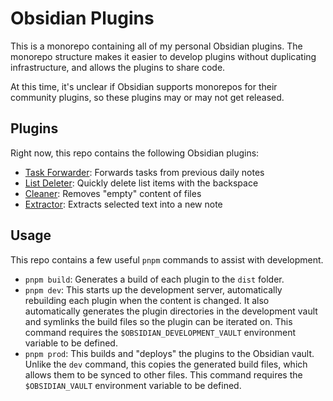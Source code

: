 # Obsidian Plugins

This is a monorepo containing all of my personal Obsidian plugins. The monorepo structure makes it
easier to develop plugins without duplicating infrastructure, and allows the plugins to share code.

At this time, it's unclear if Obsidian supports monorepos for their community plugins, so these
plugins may or may not get released.

## Plugins

Right now, this repo contains the following Obsidian plugins:

- [Task Forwarder](/plugins/task-forwarder/readme.md): Forwards tasks from previous daily notes
- [List Deleter](/plugins/list-item-deleter/readme.md): Quickly delete list items with the backspace
- [Cleaner](/plugins/cleaner/readme.md): Removes "empty" content of files
- [Extractor](/plugins/extractor/readme.md): Extracts selected text into a new note

## Usage

This repo contains a few useful `pnpm` commands to assist with development.

- `pnpm build`: Generates a build of each plugin to the `dist` folder.
- `pnpm dev`: This starts up the development server, automatically rebuilding each plugin when the
  content is changed. It also automatically generates the plugin directories in the development
  vault and symlinks the build files so the plugin can be iterated on. This command requires the
  `$OBSIDIAN_DEVELOPMENT_VAULT` environment variable to be defined.
- `pnpm prod`: This builds and "deploys" the plugins to the Obsidian vault. Unlike the `dev`
  command, this copies the generated build files, which allows them to be synced to other files.
  This command requires the `$OBSIDIAN_VAULT` environment variable to be defined.
